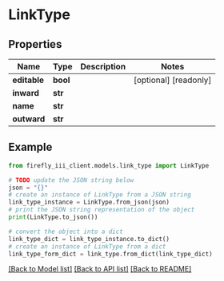# LinkType


## Properties

Name | Type | Description | Notes
------------ | ------------- | ------------- | -------------
**editable** | **bool** |  | [optional] [readonly] 
**inward** | **str** |  | 
**name** | **str** |  | 
**outward** | **str** |  | 

## Example

```python
from firefly_iii_client.models.link_type import LinkType

# TODO update the JSON string below
json = "{}"
# create an instance of LinkType from a JSON string
link_type_instance = LinkType.from_json(json)
# print the JSON string representation of the object
print(LinkType.to_json())

# convert the object into a dict
link_type_dict = link_type_instance.to_dict()
# create an instance of LinkType from a dict
link_type_form_dict = link_type.from_dict(link_type_dict)
```
[[Back to Model list]](../README.md#documentation-for-models) [[Back to API list]](../README.md#documentation-for-api-endpoints) [[Back to README]](../README.md)



